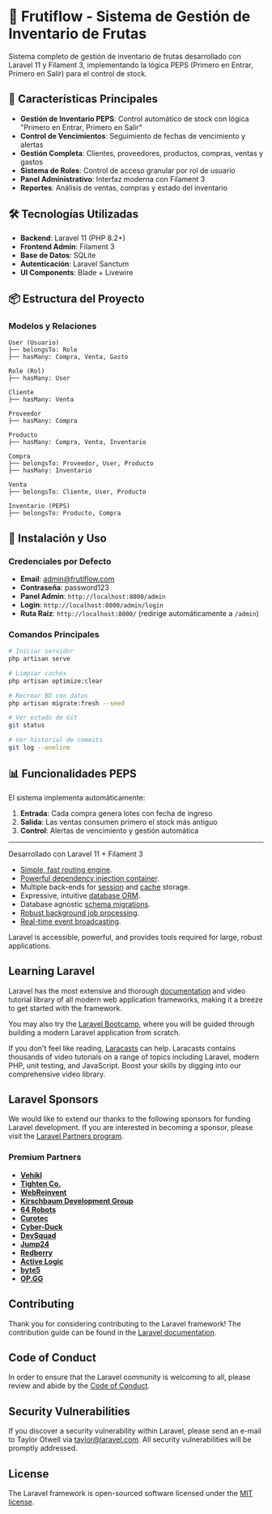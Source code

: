 # 🍎 Frutiflow - Sistema de Gestión de Inventario de Frutas

Sistema completo de gestión de inventario de frutas desarrollado con Laravel 11 y Filament 3, implementando la lógica PEPS (Primero en Entrar, Primero en Salir) para el control de stock.

## 🚀 Características Principales

- **Gestión de Inventario PEPS**: Control automático de stock con lógica "Primero en Entrar, Primero en Salir"
- **Control de Vencimientos**: Seguimiento de fechas de vencimiento y alertas
- **Gestión Completa**: Clientes, proveedores, productos, compras, ventas y gastos
- **Sistema de Roles**: Control de acceso granular por rol de usuario
- **Panel Administrativo**: Interfaz moderna con Filament 3
- **Reportes**: Análisis de ventas, compras y estado del inventario

## 🛠️ Tecnologías Utilizadas

- **Backend**: Laravel 11 (PHP 8.2+)
- **Frontend Admin**: Filament 3
- **Base de Datos**: SQLite
- **Autenticación**: Laravel Sanctum
- **UI Components**: Blade + Livewire

## 📦 Estructura del Proyecto

### Modelos y Relaciones

```
User (Usuario)
├── belongsTo: Role
├── hasMany: Compra, Venta, Gasto

Role (Rol)
├── hasMany: User

Cliente
├── hasMany: Venta

Proveedor
├── hasMany: Compra

Producto
├── hasMany: Compra, Venta, Inventario

Compra
├── belongsTo: Proveedor, User, Producto
├── hasMany: Inventario

Venta
├── belongsTo: Cliente, User, Producto

Inventario (PEPS)
├── belongsTo: Producto, Compra
```

## 🚀 Instalación y Uso

### Credenciales por Defecto
- **Email**: admin@frutiflow.com
- **Contraseña**: password123
- **Panel Admin**: `http://localhost:8000/admin`
- **Login**: `http://localhost:8000/admin/login`
- **Ruta Raíz**: `http://localhost:8000/` (redirige automáticamente a `/admin`)

### Comandos Principales
```bash
# Iniciar servidor
php artisan serve

# Limpiar cachés
php artisan optimize:clear

# Recrear BD con datos
php artisan migrate:fresh --seed

# Ver estado de Git
git status

# Ver historial de commits
git log --oneline
```

## 📊 Funcionalidades PEPS

El sistema implementa automáticamente:
1. **Entrada**: Cada compra genera lotes con fecha de ingreso
2. **Salida**: Las ventas consumen primero el stock más antiguo  
3. **Control**: Alertas de vencimiento y gestión automática

---

Desarrollado con Laravel 11 + Filament 3

- [Simple, fast routing engine](https://laravel.com/docs/routing).
- [Powerful dependency injection container](https://laravel.com/docs/container).
- Multiple back-ends for [session](https://laravel.com/docs/session) and [cache](https://laravel.com/docs/cache) storage.
- Expressive, intuitive [database ORM](https://laravel.com/docs/eloquent).
- Database agnostic [schema migrations](https://laravel.com/docs/migrations).
- [Robust background job processing](https://laravel.com/docs/queues).
- [Real-time event broadcasting](https://laravel.com/docs/broadcasting).

Laravel is accessible, powerful, and provides tools required for large, robust applications.

## Learning Laravel

Laravel has the most extensive and thorough [documentation](https://laravel.com/docs) and video tutorial library of all modern web application frameworks, making it a breeze to get started with the framework.

You may also try the [Laravel Bootcamp](https://bootcamp.laravel.com), where you will be guided through building a modern Laravel application from scratch.

If you don't feel like reading, [Laracasts](https://laracasts.com) can help. Laracasts contains thousands of video tutorials on a range of topics including Laravel, modern PHP, unit testing, and JavaScript. Boost your skills by digging into our comprehensive video library.

## Laravel Sponsors

We would like to extend our thanks to the following sponsors for funding Laravel development. If you are interested in becoming a sponsor, please visit the [Laravel Partners program](https://partners.laravel.com).

### Premium Partners

- **[Vehikl](https://vehikl.com/)**
- **[Tighten Co.](https://tighten.co)**
- **[WebReinvent](https://webreinvent.com/)**
- **[Kirschbaum Development Group](https://kirschbaumdevelopment.com)**
- **[64 Robots](https://64robots.com)**
- **[Curotec](https://www.curotec.com/services/technologies/laravel/)**
- **[Cyber-Duck](https://cyber-duck.co.uk)**
- **[DevSquad](https://devsquad.com/hire-laravel-developers)**
- **[Jump24](https://jump24.co.uk)**
- **[Redberry](https://redberry.international/laravel/)**
- **[Active Logic](https://activelogic.com)**
- **[byte5](https://byte5.de)**
- **[OP.GG](https://op.gg)**

## Contributing

Thank you for considering contributing to the Laravel framework! The contribution guide can be found in the [Laravel documentation](https://laravel.com/docs/contributions).

## Code of Conduct

In order to ensure that the Laravel community is welcoming to all, please review and abide by the [Code of Conduct](https://laravel.com/docs/contributions#code-of-conduct).

## Security Vulnerabilities

If you discover a security vulnerability within Laravel, please send an e-mail to Taylor Otwell via [taylor@laravel.com](mailto:taylor@laravel.com). All security vulnerabilities will be promptly addressed.

## License

The Laravel framework is open-sourced software licensed under the [MIT license](https://opensource.org/licenses/MIT).
